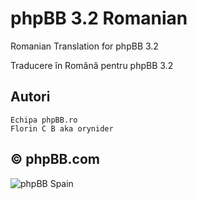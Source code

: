 phpBB 3.2 Romanian
================================

Romanian Translation for phpBB 3.2 

Traducere în Română pentru phpBB 3.2 

## Autori
	Echipa phpBB.ro
	Florin C B aka orynider

## © phpBB.com 

![phpBB Spain](http://www.phpbb-es.com/images/logo_es.png) 
